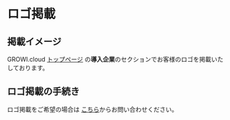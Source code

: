 # ロゴ掲載

## 掲載イメージ

GROWI.cloud [トップページ](https://growi.cloud/) の**導入企業**のセクションでお客様のロゴを掲載いたしております。

## ロゴ掲載の手続き

ロゴ掲載をご希望の場合は [こちら](https://growicloud.atlassian.net/servicedesk/customer/portal/1/group/3/create/10003)からお問い合わせください。
